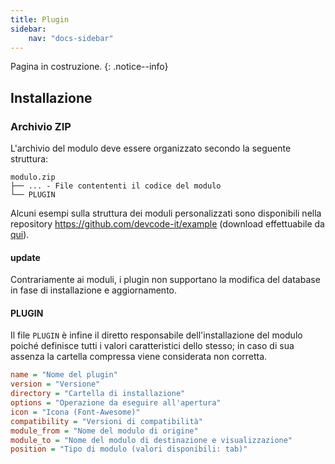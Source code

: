 ```yaml
---
title: Plugin
sidebar:
    nav: "docs-sidebar"
---
```


Pagina in costruzione.
{: .notice--info}

## Installazione

### Archivio ZIP

L'archivio del modulo deve essere organizzato secondo la seguente struttura:

    modulo.zip
    ├── ... - File contententi il codice del modulo
    └── PLUGIN

Alcuni esempi sulla struttura dei moduli personalizzati sono disponibili nella repository https://github.com/devcode-it/example (download effettuabile da [qui](http://openstamanager.com/download/plugin_di_esempio.zip)).

#### update

Contrariamente ai moduli, i plugin non supportano la modifica del database in fase di installazione e aggiornamento.

#### PLUGIN

Il file `PLUGIN` è infine il diretto responsabile dell'installazione del modulo poiché definisce tutti i valori caratteristici dello stesso; in caso di sua assenza la cartella compressa viene considerata non corretta.

```ini
name = "Nome del plugin"
version = "Versione"
directory = "Cartella di installazione"
options = "Operazione da eseguire all'apertura"
icon = "Icona (Font-Awesome)"
compatibility = "Versioni di compatibilità"
module_from = "Nome del modulo di origine"
module_to = "Nome del modulo di destinazione e visualizzazione"
position = "Tipo di modulo (valori disponibili: tab)"
```
